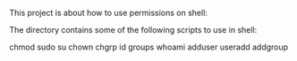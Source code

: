 This project is about how to use permissions on shell:

The directory contains some of the following scripts to use in shell:

chmod
sudo
su
chown
chgrp
id
groups
whoami
adduser
useradd
addgroup


